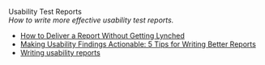 Usability Test Reports  
_How to write more effective usability test reports._

*   [How to Deliver a Report Without Getting Lynched](http://www.asktog.com/columns/047HowToWriteAReport.html)  
*   [Making Usability Findings Actionable: 5 Tips for Writing Better Reports](http://www.nngroup.com/articles/actionable-usability-findings/)  
*   [Writing usability reports](http://infodesign.com.au/usabilityresources/writingusabilityreports/)  
